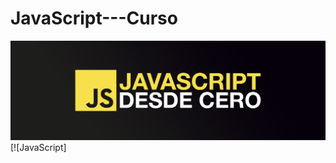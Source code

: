 # JavaScript---Curso
<img src="https://github.com/Mauri-Cerda/JavaScript---Curso/blob/main/Imagen/header.jpg">
[![JavaScript] 
